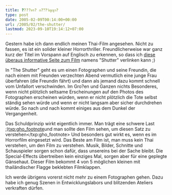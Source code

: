 ```yaml
---
title: ?ั???อร? ก??ิ?วิญญา?
type: post
date: 2005-02-09T00:14:00+00:00
url: /2005/02/the-shutter/
lastmod: 2023-09-10T19:14:12+07:00
---
```

Gestern habe ich dann endlich meinen Thai-Film angesehen. Nicht zu fassen, es ist ein solider kleiner Horrorthriller. Freundlicherweise war ganz kurz der Titel im Vorspann auf Englisch zu erkennen, so dass ich [diese überaus informative Seite zum Film][1] namens "Shutter" verlinken kann ;)

In "The Shutter" geht es um einen Fotographen und seine Freundin, die nach einem mit Freunden verzechten Abend vermutlich eine junge Frau überfahren (die Freundin fährt) und dann als jemand dazu kommt schnell vom Unfallort verschwinden. Im Gro?en und Ganzen nichts Besonderes, wenn nicht plötzlich seltsame Erscheinungen auf den Photos des Fotographen erscheinen würden, wenn er nicht plötzlich die Tote selbst ständig sehen würde und wenn er nicht langsam aber sicher durchdrehen würde. So nach und nach kommt einiges aus dem Dunkel der Vergangenheit.

Das Schuldprinzip wirkt eigentlich immer. Man trägt eine schwere Last ;)<txp:gho_footnote>und man sollte den Film sehen, um diesen Satz zu verstehen</txp:gho_footnote> Und besonders gut wirkt es, wenn es im Horrorfilm eingesetzt wird. Das Beste am Film ist, man muss kein Thai verstehen, um den Film zu verstehen. Musik, Bilder, Schnitte und Schauspieler sorgen schon dafür, dass unsereins bei der Sache bleibt. Die Special-Effects übertreiben kein einziges Mal, sorgen aber für eine geplegte Gänsehaut. Dieser Film bekommt 4 von 5 möglichen kleinen mit thailändischer Flagge beklebten Filmklappen.

Ich werde übrigens vorerst nicht mehr zu einem Fotographen gehen. Dazu habe ich genug Szenen in Entwicklungslabors und blitzenden Ateliers verkraften dürfen.

 [1]: http://www.siamzone.com/movie/m/2254
